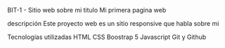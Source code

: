 BIT-1 - Sitio web sobre mi
titulo
Mi primera pagina web 

descripción
Este proyecto web es un sitio responsive que habla sobre mi 

Tecnologías utilizadas
HTML
CSS
Boostrap 5
Javascript
Git y Github
